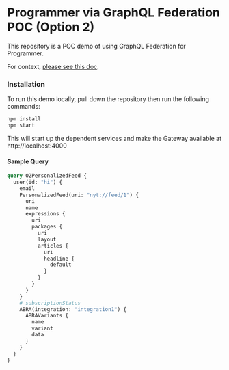 # Programmer via GraphQL Federation POC (Option 2)

This repository is a POC demo of using GraphQL Federation for Programmer.

For context, [please see this doc](https://docs.google.com/document/d/1o2l25XPB6S89oBzpDCvYo1FwLIlaMul2ErGQ1soRlhE).

### Installation

To run this demo locally, pull down the repository then run the following commands:

```sh
npm install
npm start
```

This will start up the dependent services and make the Gateway available at http://localhost:4000

#### Sample Query

```graphql
query O2PersonalizedFeed {
  user(id: "hi") {
    email
    PersonalizedFeed(uri: "nyt://feed/1") {
      uri
      name
      expressions {
        uri
        packages {
          uri
          layout
          articles {
            uri
            headline {
              default
            }
          }
        }
      }
    }
    # subscriptionStatus
    ABRA(integration: "integration1") {
      ABRAVariants {
        name
        variant
        data
      }
    }
  }
}
```